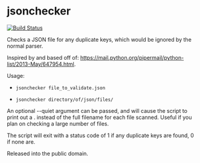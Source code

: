 jsonchecker
====
[![Build Status](https://travis-ci.org/legoktm/jsonchecker.svg?branch=master)](https://travis-ci.org/legoktm/jsonchecker)

Checks a JSON file for any duplicate keys, which would be ignored by the normal
parser.

Inspired by and based off of:
<https://mail.python.org/pipermail/python-list/2013-May/647954.html>.

Usage:

* ```jsonchecker file_to_validate.json```

* ```jsonchecker directory/of/json/files/```

An optional --quiet argument can be passed, and will cause the script to print out a . instead
of the full filename for each file scanned. Useful if you plan on checking a large number of files.

The script will exit with a status code of 1 if any duplicate keys are found,
0 if none are.

Released into the public domain.
